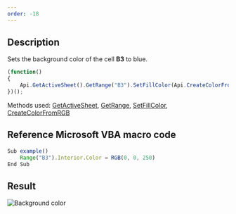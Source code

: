 ```yaml
---
order: -18
---
```


## Description

Sets the background color of the cell **B3** to blue.

``` javascript
(function()
{
    Api.GetActiveSheet().GetRange("B3").SetFillColor(Api.CreateColorFromRGB(0, 0, 250));
})();
```

Methods used: [GetActiveSheet](/officeapi/spreadsheetapi/api/getactivesheet), [GetRange](/officeapi/spreadsheetapi/apiworksheet/getrange), [SetFillColor](/officeapi/spreadsheetapi/apirange/setfillcolor), [CreateColorFromRGB](/officeapi/spreadsheetapi/api/createcolorfromrgb)

## Reference Microsoft VBA macro code

``` javascript
Sub example()
    Range("B3").Interior.Color = RGB(0, 0, 250)
End Sub
```

## Result

![Background color](/assets/images/plugins/background_color.png)
